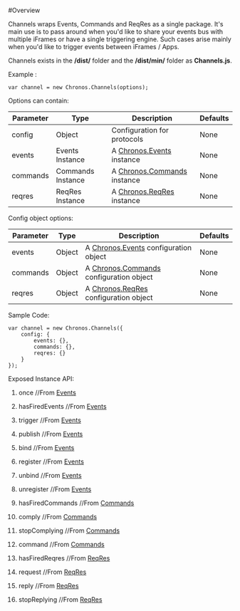 #Overview

Channels wraps Events, Commands and ReqRes as a single package.
It's main use is to pass around when you'd like to share your events bus with multiple iFrames or have a single triggering engine.
Such cases arise mainly when you'd like to trigger events between iFrames / Apps.

Channels exists in the <b>/dist/</b> folder and the <b>/dist/min/</b> folder as <b>Channels.js</b>.

Example :
```
var channel = new Chronos.Channels(options);
```

Options can contain:

| Parameter | Type | Description |  Defaults |
| ---       | ---  | ---         | ---       |
| config | Object | Configuration for protocols | None |
| events | Events Instance | A [Chronos.Events](Events.md) instance | None |
| commands | Commands Instance | A [Chronos.Commands](Commands.md) instance | None |
| reqres | ReqRes Instance | A [Chronos.ReqRes](ReqRes.md) instance | None |


Config object options:

| Parameter | Type | Description |  Defaults |
| ---       | ---  | ---         | ---       |
| events | Object | A [Chronos.Events](Events.md) configuration object| None |
| commands | Object | A [Chronos.Commands](Commands.md) configuration object| None |
| reqres | Object | A [Chronos.ReqRes](ReqRes.md) configuration object| None |


Sample Code:
```
var channel = new Chronos.Channels({
    config: {
        events: {},
        commands: {},
        reqres: {}
    }
});
```
Exposed Instance API:

1. once //From [Events](Events.md)

2. hasFiredEvents //From [Events](Events.md)

3. trigger //From [Events](Events.md)

4. publish //From [Events](Events.md)

5. bind //From [Events](Events.md)

6. register //From [Events](Events.md)

7. unbind //From [Events](Events.md)

8. unregister //From [Events](Events.md)

9. hasFiredCommands //From [Commands](Commands.md)

10. comply //From [Commands](Commands.md)

11. stopComplying //From [Commands](Commands.md)

12. command //From [Commands](Commands.md)

13. hasFiredReqres //From [ReqRes](ReqRes.md)

14. request //From [ReqRes](ReqRes.md)

15. reply //From [ReqRes](ReqRes.md)

16. stopReplying //From [ReqRes](ReqRes.md)

